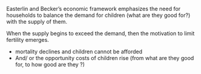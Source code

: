 Easterlin and Becker’s economic framework emphasizes the need for households to balance the demand for children (what are they good for?) with the supply of them.

When the supply begins to exceed the demand, then the motivation to limit fertility emerges.

- mortality declines and children cannot be afforded
- And/ or the opportunity costs of children rise (from what are they good for, to how good are they ?)